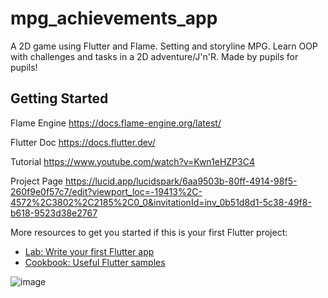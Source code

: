 # mpg_achievements_app

A 2D game using Flutter and Flame. Setting and storyline MPG. Learn OOP with challenges and tasks in a 2D adventure/J'n'R.
Made by pupils for pupils!

## Getting Started
Flame Engine
https://docs.flame-engine.org/latest/

Flutter Doc
https://docs.flutter.dev/

Tutorial
https://www.youtube.com/watch?v=Kwn1eHZP3C4

Project Page
https://lucid.app/lucidspark/6aa9503b-80ff-4914-98f5-260f9e0f57c7/edit?viewport_loc=-19413%2C-4572%2C3802%2C2185%2C0_0&invitationId=inv_0b51d8d1-5c38-49f8-b618-9523d38e2767 

More resources to get you started if this is your first Flutter project:

- [Lab: Write your first Flutter app](https://docs.flutter.dev/get-started/codelab)
- [Cookbook: Useful Flutter samples](https://docs.flutter.dev/cookbook)

![image](https://github.com/user-attachments/assets/26d9d7df-1468-494d-bd11-59f8db91c957)
